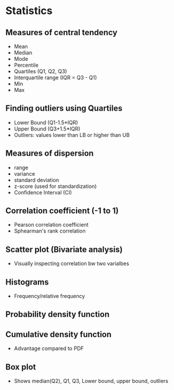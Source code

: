 # Statistics

## Measures of central tendency
- Mean
- Median
- Mode
- Percentile
- Quartiles (Q1, Q2, Q3)
- Interquartile range (IQR = Q3 - Q1)
- Min
- Max

## Finding outliers using Quartiles
- Lower Bound (Q1-1.5*IQR)
- Upper Bound (Q3+1.5*IQR)
- Outliers: values lower than LB or higher than UB

## Measures of dispersion
- range
- variance
- standard deviation
- z-score (used for standardization)
- Confidence Interval (CI)

## Correlation coefficient (-1 to 1)
- Pearson correlation coefficient
- Sphearman's rank correlation

## Scatter plot (Bivariate analysis)
- Visually inspecting correlation bw two varialbes

## Histograms
- Frequency/relative frequency

## Probability density function
## Cumulative density function
- Advantage compared to PDF

## Box plot
- Shows median(Q2), Q1, Q3, Lower bound, upper bound, outliers
